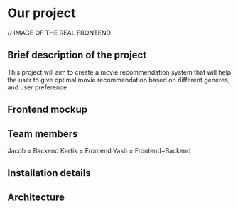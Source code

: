 # Our project
// IMAGE OF THE REAL FRONTEND
## Brief description of the project
This project will aim to create a movie recommendation system that will help the user to give optimal movie recommendation based on different generes, and user preference
## Frontend mockup
## Team members
Jacob = Backend
Kartik = Frontend
Yash = Frontend+Backend 
## Installation details
## Architecture
